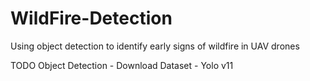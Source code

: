 # WildFire-Detection
Using object detection to identify early signs of wildfire in UAV drones


TODO
 Object Detection
    - Download Dataset
    - Yolo v11